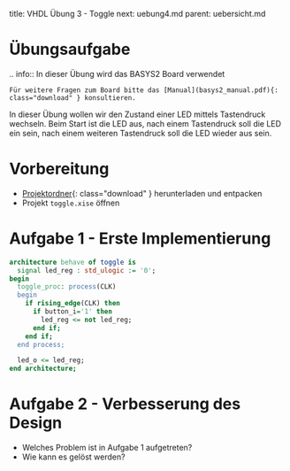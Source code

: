 title: VHDL Übung 3 - Toggle
next: uebung4.md
parent: uebersicht.md

# Übungsaufgabe

.. info:: In dieser Übung wird das BASYS2 Board verwendet

    Für weitere Fragen zum Board bitte das [Manual](basys2_manual.pdf){: class="download" } konsultieren.

In dieser Übung wollen wir den Zustand einer LED mittels Tastendruck wechseln. Beim Start ist die LED aus, nach einem
Tastendruck soll die LED ein sein, nach einem weiteren Tastendruck soll die LED wieder aus sein.

# Vorbereitung

* [Projektordner](vhdl_uebung_3.compress){: class="download" } herunterladen und entpacken
* Projekt <code>toggle.xise</code> öffnen

# Aufgabe 1 - Erste Implementierung

```vhdl
architecture behave of toggle is
  signal led_reg : std_ulogic := '0';
begin
  toggle_proc: process(CLK)
  begin
    if rising_edge(CLK) then
      if button_i='1' then
        led_reg <= not led_reg;
      end if;
    end if;
  end process;

  led_o <= led_reg;
end architecture;
```

# Aufgabe 2 - Verbesserung des Design
* Welches Problem ist in Aufgabe 1 aufgetreten?
* Wie kann es gelöst werden?
